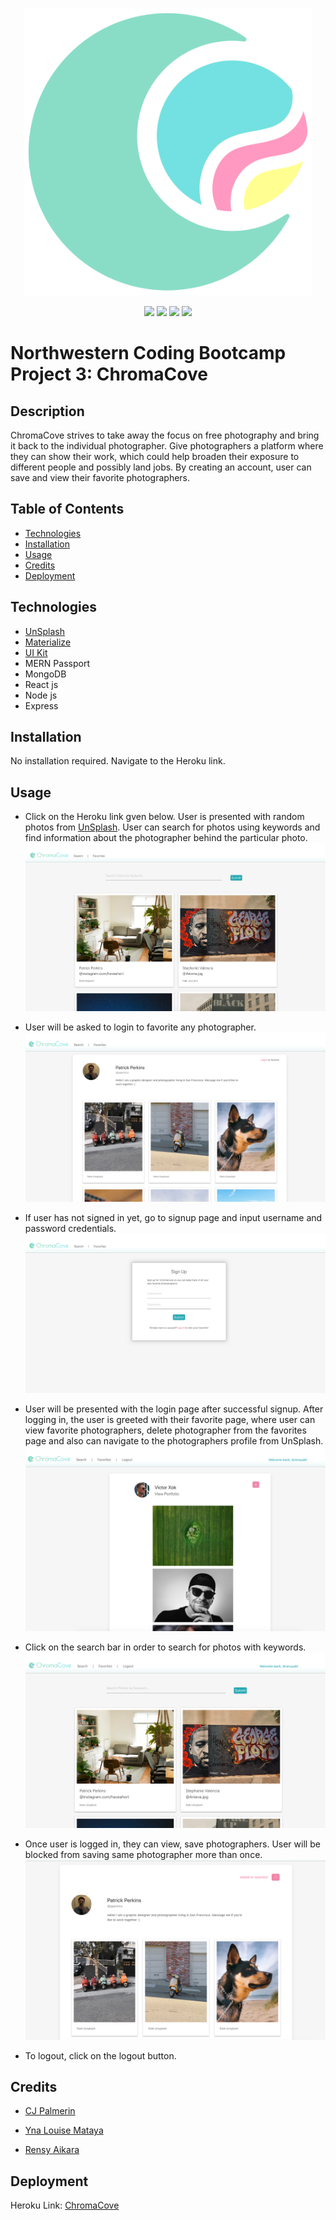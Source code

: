 <p align="center">
  <img width="460" src="/screenshots/logo512.png">
</p>
<p align="center">
  <img src="https://img.shields.io/badge/build-passing-brightgreen">
  <img src="https://img.shields.io/badge/deployment-passing-brightgreen">
  <img src="https://img.shields.io/badge/contributors-3-blue">
  <img src="https://img.shields.io/badge/license-ISC-blue">
</p>

# Northwestern Coding Bootcamp Project 3: ChromaCove

## Description
ChromaCove strives to take away the focus on free photography and bring it back to the individual photographer. Give photographers a platform where they can show their work, which could help broaden their exposure to different people and possibly land jobs. By creating an account, user can save and view their favorite photographers.

## Table of Contents
* [Technologies](#technologies)
* [Installation](#installation)
* [Usage](#usage)
* [Credits](#credits)
* [Deployment](#deployment)

## Technologies
* [UnSplash](https://unsplash.com/)
* [Materialize](https://materializecss.com/)
* [UI Kit](https://getuikit.com/)
* MERN Passport
* MongoDB
* React js
* Node js
* Express

## Installation
No installation required. Navigate to the Heroku link.

## Usage

* Click on the Heroku link gven below. User is presented with random photos from [UnSplash](https://unsplash.com/). User can search for photos using keywords and find information about the photographer behind the particular photo.
![Landing page](/screenshots/home.png)

* User will be asked to login to favorite any photographer.
![Login to add to favorites](/screenshots/logintofavorite.png)

* If user has not signed in yet, go to signup page and input username and password credentials.
![Signup page](/screenshots/signup.png)

* User will be presented with the login page after successful signup. After logging in, the user is greeted with their favorite page, where user can view favorite photographers, delete photographer from the favorites page and also can navigate to the photographers profile from UnSplash.
![Favorites page](/screenshots/favoritespage.png)

* Click on the search bar in order to search for photos with keywords. 
![Search page](/screenshots/searchpage.png)

* Once user is logged in, they can view, save photographers. User will be blocked from saving same photographer more than once.
![Adding to Favorite](/screenshots/addingtofavorites.png)

* To logout, click on the logout button.

## Credits
* [CJ Palmerin](https://github.com/cjpalmerin)

* [Yna Louise Mataya](https://github.com/ymataya)

* [Rensy Aikara](https://github.com/RensyAikara)

## Deployment
Heroku Link: [ChromaCove](https://afternoon-waters-22064.herokuapp.com/)